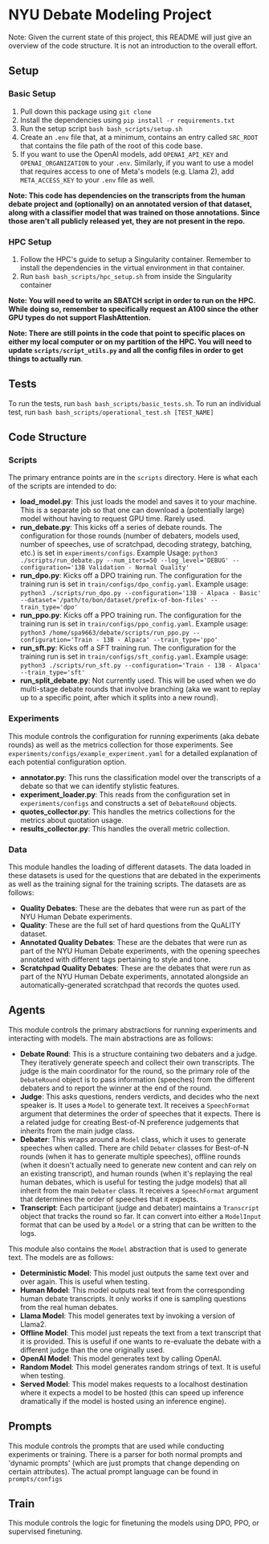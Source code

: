 #  NYU Debate Modeling Project

Note: Given the current state of this project, this README will just give an overview of the code structure. It is not an introduction to the overall effort.

## Setup

### Basic Setup
1. Pull down this package using `git clone`
2. Install the dependencies using `pip install -r requirements.txt`
3. Run the setup script `bash bash_scripts/setup.sh`
4. Create an `.env` file that, at a minimum, contains an entry called `SRC_ROOT` that contains the file path of the root of this code base.
4. If you want to use the OpenAI models, add `OPENAI_API_KEY` and `OPENAI_ORGANIZATION` to your `.env`. Similarly, if you want to use a model that requires access to one of Meta's models (e.g. Llama 2), add `META_ACCESS_KEY` to your `.env` file as well.

**Note: This code has dependencies on the transcripts from the human debate project and (optionally) on an annotated version of that dataset, along with a classifier model that was trained on those annotations. Since those aren't all publicly released yet, they are not present in the repo.**

### HPC Setup
1. Follow the HPC's guide to setup a Singularity container. Remember to install the dependencies in the virtual environment in that container.
2. Run `bash bash_scripts/hpc_setup.sh` from inside the Singularity container

**Note: You will need to write an SBATCH script in order to run on the HPC. While doing so, remember to specifically request an A100 since the other GPU types do not support FlashAttention.**

**Note: There are still points in the code that point to specific places on either my local computer or on my partition of the HPC. You will need to update `scripts/script_utils.py` and all the config files in order to get things to actually run**.


## Tests

To run the tests, run `bash bash_scripts/basic_tests.sh`. To run an individual test, run `bash bash_scripts/operational_test.sh [TEST_NAME]`

## Code Structure

### Scripts
The primary entrance points are in the `scripts` directory. Here is what each of the scripts are intended to do:
* **load_model.py**: This just loads the model and saves it to your machine. This is a separate job so that one can download a (potentially large) model without having to request GPU time. Rarely used.
* **run_debate.py**: This kicks off a series of debate rounds. The configuration for those rounds (number of debaters, models used, number of speeches, use of scratchpad, decoding strategy, batching, etc.) is set in `experiments/configs`. Example Usage: `python3 ./scripts/run_debate.py --num_iters=50 --log_level='DEBUG' --configuration='13B Validation - Normal Quality'`
* **run_dpo.py**: Kicks off a DPO training run. The configuration for the training run is set in `train/configs/dpo_config.yaml`. Example usage: `python3 ./scripts/run_dpo.py --configuration='13B - Alpaca - Basic' --dataset='/path/to/bon/dataset/prefix-of-bon-files' --train_type='dpo'`
* **run_ppo.py**: Kicks off a PPO training run. The configuration for the training run is set in `train/configs/ppo_config.yaml`. Example usage: `python3 /home/spa9663/debate/scripts/run_ppo.py --configuration='Train - 13B - Alpaca' --train_type='ppo'`
* **run_sft.py**: Kicks off a SFT training run. The configuration for the training run is set in `train/configs/sft_config.yaml`. Example usage: `python3 ./scripts/run_sft.py --configuration='Train - 13B - Alpaca' --train_type='sft'`
* **run_split_debate.py**: Not currently used. This will be used when we do multi-stage debate rounds that involve branching (aka we want to replay up to a specific point, after which it splits into a new round).

### Experiments
This module controls the configuration for running experiments (aka debate rounds) as well as the metrics collection for those experiments. See `experiments/configs/example_experiment.yaml` for a detailed explanation of each potential configuration option.
* **annotator.py**: This runs the classification model over the transcripts of a debate so that we can identify stylistic features.
* **experiment_loader.py**: This reads from the configuration set in `experiments/configs` and constructs a set of `DebateRound` objects.
* **quotes_collector.py**: This handles the metrics collections for the metrics about quotation usage.
* **results_collector.py**: This handles the overall metric collection.

### Data
This module handles the loading of different datasets. The data loaded in these datasets is used for the questions that are debated in the experiments as well as the training signal for the training scripts. The datasets are as follows:
* **Quality Debates**: These are the debates that were run as part of the NYU Human Debate experiments.
* **Quality**: These are the full set of hard questions from the QuALITY dataset.
* **Annotated Quality Debates**: These are the debates that were run as part of the NYU Human Debate experiments, with the opening speeches annotated with different tags pertaining to style and tone.
* **Scratchpad Quality Debates**: These are the debates that were run as part of the NYU Human Debate experiments, annotated alongside an automatically-generated scratchpad that records the quotes used.

## Agents
This module controls the primary abstractions for running experiments and interacting with models. The main abstractions are as follows:
* **Debate Round**: This is a structure containing two debaters and a judge. They iteratively generate speech and collect their own transcripts. The judge is the main coordinator for the round, so the primary role of the `DebateRound` object is to pass information (speeches) from the different debaters and to report the winner at the end of the round.
* **Judge**: This asks questions, renders verdicts, and decides who the next speaker is. It uses a `Model` to generate text. It receives a `SpeechFormat` argument that determines the order of speeches that it expects. There is a related judge for creating Best-of-N preference judgements that inherits from the main judge class.
* **Debater**: This wraps around a `Model` class, which it uses to generate speeches when called. There are child `Debater` classes for Best-of-N rounds (when it has to generate multiple speeches), offline rounds (when it doesn't actually need to generate new content and can rely on an existing transcript), and human rounds (when it's replaying the real human debates, which is useful for testing the judge models) that all inherit from the main `Debater` class. It receives a `SpeechFormat` argument that determines the order of speeches that it expects.
* **Transcript**: Each participant (judge and debater) maintains a `Transcript` object that tracks the round so far. It can convert into either a `ModelInput` format that can be used by a `Model` or a string that can be written to the logs.

This module also contains the `Model` abstraction that is used to generate text. The models are as follows:
* **Deterministic Model**: This model just outputs the same text over and over again. This is useful when testing.
* **Human Model**: This model outputs real text from the corresponding human debate transcripts. It only works if one is sampling questions from the real human debates.
* **Llama Model**: This model generates text by invoking a version of Llama2.
* **Offline Model**: This model just repeats the text from a text transcript that it is provided. This is useful if one wants to re-evaluate the debate with a different judge than the one originally used.
* **OpenAI Model**: This model generates text by calling OpenAI.
* **Random Model**: This model generates random strings of text. It is useful when testing.
* **Served Model**: This model makes requests to a localhost destination where it expects a model to be hosted (this can speed up inference dramatically if the model is hosted using an inference engine).

## Prompts
This module controls the prompts that are used while conducting experiments or training. There is a parser for both normal prompts and 'dynamic prompts' (which are just prompts that change depending on certain attributes). The actual prompt language can be found in `prompts/configs`

## Train
This module controls the logic for finetuning the models using DPO, PPO, or supervised finetuning. 


